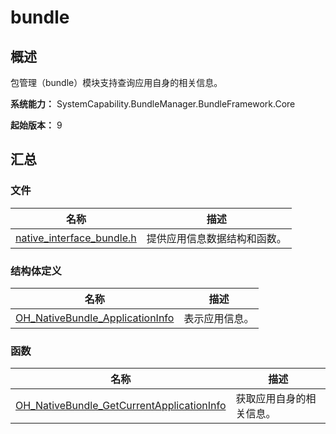 # bundle


## 概述

包管理（bundle）模块支持查询应用自身的相关信息。

**系统能力：** SystemCapability.BundleManager.BundleFramework.Core

**起始版本：** 9


## 汇总


### 文件

| 名称 | 描述 |
| -------- | -------- |
| [native_interface_bundle.h](native__interface__bundle.md) | 提供应用信息数据结构和函数。 |


### 结构体定义

| 名称 | 描述 |
| -------- | -------- |
| [OH_NativeBundle_ApplicationInfo](_o_h___native_bundle_application_info.md) | 表示应用信息。 |



### 函数

| 名称 | 描述 |
| -------- | -------- |
| [OH_NativeBundle_GetCurrentApplicationInfo](native__interface__bundle.md#oh_nativebundle_getcurrentapplicationinfo) | 获取应用自身的相关信息。 |